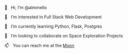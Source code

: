 👋  &nbsp; Hi, I’m @almmello

👀  &nbsp; I’m interested in Full Stack Web Development

🌱  &nbsp; I’m currently learning Python, Flask, Postgres

💞️  &nbsp; I’m looking to collaborate on Space Exploration Projects

📫  &nbsp; You can reach me at the [Moon](https://goalmoon.com)

